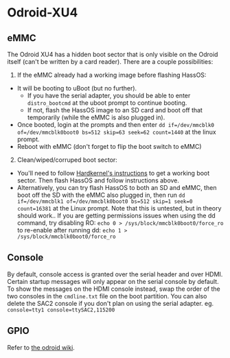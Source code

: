 # Odroid-XU4

## eMMC

The Odroid XU4 has a hidden boot sector that is only visible on the Odroid itself (can't be written by a card reader). There are a couple possibilities:
1) If the eMMC already had a working image before flashing HassOS:
* It will be booting to uBoot (but no further). 
    * If you have the serial adapter, you should be able to enter `distro_bootcmd` at the uboot prompt to continue booting.
    * If not, flash the HassOS image to an SD card and boot off that temporarily (while the eMMC is also plugged in).
* Once booted, login at the prompts and then enter `dd if=/dev/mmcblk0 of=/dev/mmcblk0boot0 bs=512 skip=63 seek=62 count=1440` at the linux prompt.
* Reboot with eMMC (don't forget to flip the boot switch to eMMC)
2) Clean/wiped/corruped boot sector:
* You'll need to follow [Hardkernel's instructions](https://forum.odroid.com/viewtopic.php?f=53&t=6173) to get a working boot sector. Then flash HassOS and follow instructions above.
* Alternatively, you can try flash HassOS to both an SD and eMMC, then boot off the SD with the eMMC also plugged in, then run `dd if=/dev/mmcblk1 of=/dev/mmcblk0boot0 bs=512 skip=1 seek=0 count=16381` at the Linux prompt. Note that this is untested, but in theory should work..
If you are getting permissions issues when using the dd command, try disabling RO:
`echo 0 > /sys/block/mmcblk0boot0/force_ro`
to re-enable after running dd:
`echo 1 > /sys/block/mmcblk0boot0/force_ro`
## Console

By default, console access is granted over the serial header and over HDMI. Certain startup messages will only appear on the serial console by default. To show the messages on the HDMI console instead, swap the order of the two consoles in the `cmdline.txt` file on the boot partition. You can also delete the SAC2 console if you don't plan on using the serial adapter.
eg. `console=tty1 console=ttySAC2,115200`

## GPIO

Refer to [the odroid wiki](https://wiki.odroid.com/odroid-xu4/hardware/expansion_connectors).
